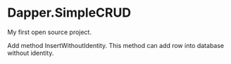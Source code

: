 # Dapper.SimpleCRUD
My first open source project.

Add method InsertWithoutIdentity. 
This method can add row into database without identity.
